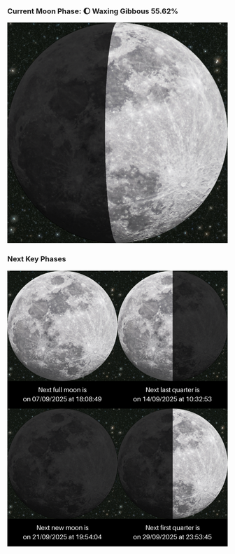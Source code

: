 ### Current Moon Phase: 🌔 Waxing Gibbous 55.62%
![Moon Phase](moonphase.png)
### Next Key Phases
![Gallery](gallery.png)